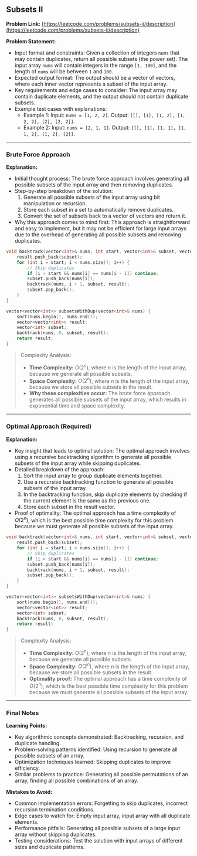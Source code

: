 ## Subsets II
**Problem Link:** [https://leetcode.com/problems/subsets-ii/description](https://leetcode.com/problems/subsets-ii/description)

**Problem Statement:**
- Input format and constraints: Given a collection of integers `nums` that may contain duplicates, return all possible subsets (the power set). The input array `nums` will contain integers in the range `[1, 100]`, and the length of `nums` will be between `1` and `100`.
- Expected output format: The output should be a vector of vectors, where each inner vector represents a subset of the input array.
- Key requirements and edge cases to consider: The input array may contain duplicate elements, and the output should not contain duplicate subsets.
- Example test cases with explanations:
  - Example 1: Input: `nums = [1, 2, 2]`. Output: `[[], [1], [1, 2], [1, 2, 2], [2], [2, 2]]`.
  - Example 2: Input: `nums = [2, 1, 1]`. Output: `[[], [1], [1, 1], [1, 1, 2], [1, 2], [2]]`.

---

### Brute Force Approach

**Explanation:**
- Initial thought process: The brute force approach involves generating all possible subsets of the input array and then removing duplicates.
- Step-by-step breakdown of the solution:
  1. Generate all possible subsets of the input array using bit manipulation or recursion.
  2. Store each subset in a set to automatically remove duplicates.
  3. Convert the set of subsets back to a vector of vectors and return it.
- Why this approach comes to mind first: This approach is straightforward and easy to implement, but it may not be efficient for large input arrays due to the overhead of generating all possible subsets and removing duplicates.

```cpp
void backtrack(vector<int>& nums, int start, vector<int>& subset, vector<vector<int>>& result) {
    result.push_back(subset);
    for (int i = start; i < nums.size(); i++) {
        // Skip duplicates
        if (i > start && nums[i] == nums[i - 1]) continue;
        subset.push_back(nums[i]);
        backtrack(nums, i + 1, subset, result);
        subset.pop_back();
    }
}

vector<vector<int>> subsetsWithDup(vector<int>& nums) {
    sort(nums.begin(), nums.end());
    vector<vector<int>> result;
    vector<int> subset;
    backtrack(nums, 0, subset, result);
    return result;
}
```

> Complexity Analysis:
> - **Time Complexity:** $O(2^n)$, where $n$ is the length of the input array, because we generate all possible subsets.
> - **Space Complexity:** $O(2^n)$, where $n$ is the length of the input array, because we store all possible subsets in the result.
> - **Why these complexities occur:** The brute force approach generates all possible subsets of the input array, which results in exponential time and space complexity.

---

### Optimal Approach (Required)

**Explanation:**
- Key insight that leads to optimal solution: The optimal approach involves using a recursive backtracking algorithm to generate all possible subsets of the input array while skipping duplicates.
- Detailed breakdown of the approach:
  1. Sort the input array to group duplicate elements together.
  2. Use a recursive backtracking function to generate all possible subsets of the input array.
  3. In the backtracking function, skip duplicate elements by checking if the current element is the same as the previous one.
  4. Store each subset in the result vector.
- Proof of optimality: The optimal approach has a time complexity of $O(2^n)$, which is the best possible time complexity for this problem because we must generate all possible subsets of the input array.

```cpp
void backtrack(vector<int>& nums, int start, vector<int>& subset, vector<vector<int>>& result) {
    result.push_back(subset);
    for (int i = start; i < nums.size(); i++) {
        // Skip duplicates
        if (i > start && nums[i] == nums[i - 1]) continue;
        subset.push_back(nums[i]);
        backtrack(nums, i + 1, subset, result);
        subset.pop_back();
    }
}

vector<vector<int>> subsetsWithDup(vector<int>& nums) {
    sort(nums.begin(), nums.end());
    vector<vector<int>> result;
    vector<int> subset;
    backtrack(nums, 0, subset, result);
    return result;
}
```

> Complexity Analysis:
> - **Time Complexity:** $O(2^n)$, where $n$ is the length of the input array, because we generate all possible subsets.
> - **Space Complexity:** $O(2^n)$, where $n$ is the length of the input array, because we store all possible subsets in the result.
> - **Optimality proof:** The optimal approach has a time complexity of $O(2^n)$, which is the best possible time complexity for this problem because we must generate all possible subsets of the input array.

---

### Final Notes

**Learning Points:**
- Key algorithmic concepts demonstrated: Backtracking, recursion, and duplicate handling.
- Problem-solving patterns identified: Using recursion to generate all possible subsets of an array.
- Optimization techniques learned: Skipping duplicates to improve efficiency.
- Similar problems to practice: Generating all possible permutations of an array, finding all possible combinations of an array.

**Mistakes to Avoid:**
- Common implementation errors: Forgetting to skip duplicates, incorrect recursion termination conditions.
- Edge cases to watch for: Empty input array, input array with all duplicate elements.
- Performance pitfalls: Generating all possible subsets of a large input array without skipping duplicates.
- Testing considerations: Test the solution with input arrays of different sizes and duplicate patterns.